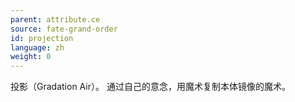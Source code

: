 ```yaml
---
parent: attribute.ce
source: fate-grand-order
id: projection
language: zh
weight: 0
---
```


投影（Gradation Air）。
通过自己的意念，用魔术复制本体镜像的魔术。
